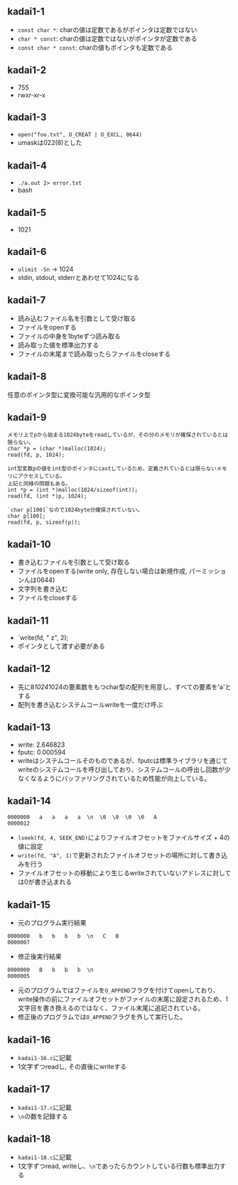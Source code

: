 ## kadai1-1

- `const char *`: charの値は定数であるがポインタは定数ではない
- `char * const`: charの値は定数ではないがポインタが定数である
- `const char * const`: charの値もポインタも定数である

## kadai1-2
- 755
- rwxr-xr-x

## kadai1-3
- `open("foo.txt", O_CREAT | O_EXCL, 0644)`  
- umaskは022(8)とした

## kadai1-4
- `./a.out 2> error.txt`
- bash

## kadai1-5
- 1021

## kadai1-6
- `ulimit -Sn` -> 1024
- stdin, stdout, stderrとあわせて1024になる

## kadai1-7
- 読み込むファイル名を引数として受け取る
- ファイルをopenする
- ファイルの中身を1byteずつ読み取る
- 読み取った値を標準出力する
- ファイルの末尾まで読み取ったらファイルをcloseする

## kadai1-8
任意のポインタ型に変換可能な汎用的なポインタ型

## kadai1-9
```
メモリ上でpから始まる1024byteをreadしているが、その分のメモリが確保されているとは限らない。  
char *p = (char *)malloc(1024);
read(fd, p, 1024);
```

```
int型変数pの値をint型のポインタにcastしているため、定義されているとは限らないメモリにアクセスしている。
上記と同様の問題もある。
int *p = (int *)malloc(1024/sizeof(int));
read(fd, (int *)p, 1024);
```

```
`char p[100]`なので1024byte分確保されていない。
char p[100];
read(fd, p, sizeof(p));
```

## kadai1-10
- 書き込むファイルを引数として受け取る
- ファイルをopenする(write only, 存在しない場合は新規作成, パーミッションんは0644)
- 文字列を書き込む
- ファイルをcloseする

## kadai1-11
- `write(fd, " z", 2);
- ポインタとして渡す必要がある

## kadai1-12
- 先に8*1024*1024の要素数をもつchar型の配列を用意し、すべての要素を'a'とする
- 配列を書き込むシステムコールwriteを一度だけ呼ぶ


## kadai1-13
- write: 2.646823
- fputc: 0.000594
- writeはシステムコールそのものであるが、fputcは標準ライブラリを通じてwriteのシステムコールを呼び出しており、システムコールの呼出し回数が少なくなるようにバッファリングされているため性能が向上している。


## kadai1-14
```
0000000   a   a   a   a  \n  \0  \0  \0  \0   A
0000012
```
- `lseek(fd, 4, SEEK_END)`によりファイルオフセットをファイルサイズ + 4の値に設定
- `write(fd, "A", 1)`で更新されたファイルオフセットの場所に対して書き込みを行う
- ファイルオフセットの移動により生じるwriteされていないアドレスに対しては0が書き込まれる


## kadai1-15
- 元のプログラム実行結果
```
0000000   b   b   b   b  \n   C   B
0000007
```
- 修正後実行結果
```
0000000   B   b   b   b  \n
0000005
```
- 元のプログラムではファイルを`O_APPEND`フラグを付けてopenしており、write操作の前にファイルオフセットがファイルの末尾に設定されるため、1文字目を書き換えるのではなく、ファイル末尾に追記されている。
- 修正後のプログラムでは`O_APPEND`フラグを外して実行した。


## kadai1-16
- `kadai1-16.c`に記載
- 1文字ずつreadし, その直後にwriteする


## kadai1-17
- `kadai1-17.c`に記載
- `\n`の数を記録する

## kadai1-18
- `kadai1-18.c`に記載
- 1文字ずつread, writeし、`\n`であったらカウントしている行数も標準出力する

